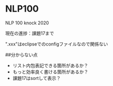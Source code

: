 # NLP100
NLP 100 knock 2020

現在の進捗：課題17まで

".xxx"はeclipseでのconfigファイルなので関係ない

##分からない点

+ リスト内包表記できる箇所があるか？
+ もっと効率良く書ける箇所があるか？
+ 課題17はsortして表示？
